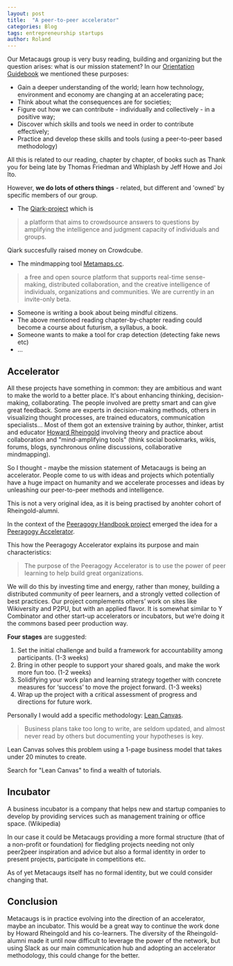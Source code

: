 ```yaml
---
layout: post
title:  "A peer-to-peer accelerator"
categories: Blog
tags: entrepreneurship startups 
author: Roland
---
```


Our Metacaugs group is very busy reading, building and organizing but the question arises: what is our mission statement?
In our [Orientation Guidebook](https://docs.google.com/document/d/1UYhrFJtmYzbRxh9VIVgF1ZQFc1UmQk_NnecT2JCmtl8/) we mentioned
these purposes:

- Gain a deeper understanding of the world; learn how technology, environment and economy are changing at an accelerating pace; 
- Think about what the consequences are for societies; 
- Figure out how we can contribute - individually and collectively - in a positive way; 
- Discover which skills and tools we need in order to contribute effectively; 
- Practice and develop these skills and tools (using a peer-to-peer based methodology)

All this is related to our reading, chapter by chapter, of books such as Thank you for being late by Thomas Friedman and Whiplash 
by Jeff Howe and Joi Ito. 

However, **we do lots of others things** - related, but different and 'owned' by specific members of our group. 

- The [Qiark-project](metamaps.cc) which is 

>  a platform that aims to crowdsource answers to questions by amplifying the intelligence and judgment capacity of individuals and groups.

Qiark succesfully raised money on Crowdcube. 

- The mindmapping tool [Metamaps.cc](https://metamaps.cc/). 

>a free and open source platform that supports real-time sense-making, distributed collaboration, and the creative intelligence of individuals, organizations and communities. We are currently in an invite-only beta.

- Someone is writing a book about being mindful citizens. 
- The above mentioned reading chapter-by-chapter reading could become a course about futurism, a syllabus, a book. 
- Someone wants to make a tool for crap detection (detecting fake news etc) 
- ...

## Accelerator

All these projects have something in common: they are ambitious and want to make the world to a better place. It's about enhancing thinking,
decision-making, collaborating. The people involved are pretty smart and can give great feedback. 
Some are experts in decision-making methods, others in visualizing thought processes, are trained educators, communication specialists...
Most of them got an extensive training by author, thinker, artist and educator [Howard Rheingold](https://en.wikipedia.org/wiki/Howard_Rheingold)
involving theory and practice about collaboration and "mind-amplifying tools" (think social bookmarks, wikis, forums, blogs, 
synchronous online discussions, collaborative mindmapping). 

So I thought - maybe the mission statement of Metacaugs is being an accelerator. People come to us with ideas and projects which potentially
have a huge impact on humanity and we accelerate processes and ideas by unleashing our peer-to-peer methods and intelligence. 

This is not a very original idea, as it is being practised by anohter cohort of Rheingold-alumni. 

In the context of the [Peeragogy Handbook project](http://peeragogy.github.io/) emerged the idea for a [Peeragogy Accelerator](http://peeragogy.github.io/action.html).

This how the Peeragogy Accelerator explains its purpose and main characteristics:

> The purpose of the Peeragogy Accelerator is to use the power of peer learning to help build great organizations.

We will do this by investing time and energy, rather than money, building a distributed community of peer learners, and a strongly vetted collection of best practices. Our project complements others’ work on sites like Wikiversity and P2PU, but with an applied flavor. It is somewhat similar to Y Combinator and other start-up accelerators or incubators, but we’re doing it the commons based peer production way.

**Four stages** are suggested: 

1. Set the initial challenge and build a framework for accountability among participants. (1-3 weeks)
2. Bring in other people to support your shared goals, and make the work more fun too. (1-2 weeks)
3. Solidifying your work plan and learning strategy together with concrete measures for ‘success’ to move the project forward. (1-3 weeks)
4. Wrap up the project with a critical assessment of progress and directions for future work.

Personally I would add a specific methodology: [Lean Canvas](https://leanstack.com/leancanvas).  

> Business plans take too long to write, are seldom updated, and almost never read by others but documenting your hypotheses is key.

Lean Canvas solves this problem using a 1-page business model that takes under 20 minutes to create.

Search for "Lean Canvas" to find a wealth of tutorials. 

## Incubator

A business incubator is a company that helps new and startup companies to develop by providing services such as management training or office space. (Wikipedia)

In our case it could be Metacaugs providing a more formal structure (that of a non-profit or foundation) for fledgling projects needing
not only peer2peer inspiration and advice but also a formal identity in order to present projects, participate in competitions etc. 

As of yet Metacaugs itself has no formal identity, but we could consider changing that. 

## Conclusion

Metacaugs is in practice evolving into the direction of an accelerator, maybe an incubator. This would be a great way to continue the
work done by Howard Rheingold and his co-learners. The diversity of the Rheingold-alumni made it  until now difficult to leverage the 
power of the network, but using Slack as our main communication hub and adopting an accelerator methodology, this could change for the better. 

